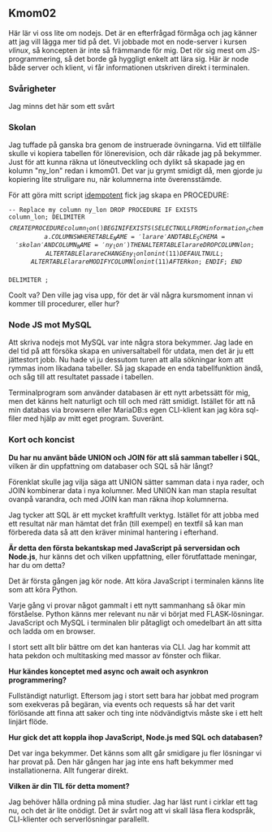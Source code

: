 ## Kmom02

Här lär vi oss lite om nodejs. Det är en efter&shy;frågad förmåga och
jag känner att jag vill lägga mer tid på det. Vi jobbade mot en
node-server i kursen _vlinux_, så koncepten är inte så främmande för
mig. Det rör sig mest om JS-programmering, så det borde gå hyggligt
enkelt att lära sig. Här är node både server och klient, vi får
infor&shy;mationen utskriven direkt i terminalen.


### Svårigheter

Jag minns det här som ett svårt

### Skolan

Jag tuffade på ganska bra genom de instruerade övningarna. Vid ett tillfälle
skulle vi kopiera tabellen för lönerevision, och där råkade jag på bekymmer.
Just för att kunna räkna ut löneutveckling och dylikt så skapade jag en
kolumn "ny_lon" redan i kmom01. Det var ju grymt smidigt då, men gjorde ju
kopiering lite struligare nu, när kolumnerna inte överensstämde.

För att göra mitt script [idempotent][1] fick jag skapa en PROCEDURE:

<code>-- Replace my column ny_lon
DROP PROCEDURE IF EXISTS column_lon;
DELIMITER $$
CREATE PROCEDURE column_lon()
BEGIN
    IF EXISTS(
        SELECT NULL
        FROM information_schema.COLUMNS
        WHERE TABLE_NAME = 'larare'
        AND TABLE_SCHEMA = 'skolan'
        AND COLUMN_NAME = 'ny_lon'
    )
    THEN
        ALTER TABLE larare DROP COLUMN lon;
        ALTER TABLE larare CHANGE ny_lon lon int(11) DEFAULT NULL;
        ALTER TABLE larare MODIFY COLUMN lon int(11) AFTER kon;
    END IF;
END
$$
DELIMITER ;
</code>

Coolt va? Den ville jag visa upp, för det är väl några kursmoment innan vi
kommer till procedurer, eller hur?

### Node JS mot MySQL

Att skriva nodejs mot MySQL var inte några stora bekymmer. Jag lade en del tid
på att försöka skapa en universaltabell för utdata, men det är ju ett
jättestort jobb. Nu hade vi ju dessutom turen att alla sökningar kom att rymmas
inom likadana tabeller. Så jag skapade en enda tabellfunktion ändå, och såg
till att resultatet passade i tabellen.

Terminalprogram som använder databasen är ett nytt arbetssätt för mig, men det
känns helt naturligt och till och med rätt smidigt. Istället för att nå min
databas via browsern eller MariaDB:s egen CLI-klient kan jag köra sql-filer
med hjälp av mitt eget program. Suveränt.

### Kort och koncist

__Du har nu använt både UNION och JOIN för att slå samman tabeller i SQL__,
 vilken är din uppfattning om databaser och SQL så här långt?

Förenklat skulle jag vilja säga att UNION sätter samman data i nya rader, och
JOIN kombinerar data i nya kolumner. Med UNION kan man stapla resultat ovanpå
varandra, och med JOIN kan man räkna ihop kolumnerna.

Jag tycker att SQL är ett mycket kraftfullt verktyg. Istället för att jobba med
ett resultat när man hämtat det från (till exempel) en textfil så kan man
förbereda data så att den kräver minimal hantering i efterhand.

__Är detta den första bekantskap med JavaScript på serversidan och Node.js__,
hur känns det och vilken uppfattning, eller förutfattade meningar, har du om
detta?

Det är första gången jag kör node. Att köra JavaScript i terminalen känns lite
som att köra Python.

Varje gång vi provar något gammalt i ett nytt sammanhang så ökar min förståelse.
Python känns mer relevant nu när vi börjat med FLASK-lösningar. JavaScript och
MySQL i terminalen blir påtagligt och omedelbart än att sitta och ladda om
en browser.

I stort sett allt blir bättre om det kan hanteras via CLI. Jag har kommit att
hata pekdon och multitasking med massor av fönster och flikar.

__Hur kändes konceptet med async och await och asynkron programmering?__

Fullständigt naturligt. Eftersom jag i stort sett bara har jobbat med program
som exekveras på begäran, via events och requests så har det varit förlösande
att finna att saker och ting inte nödvändigtvis måste ske i ett helt linjärt
flöde.

__Hur gick det att koppla ihop JavaScript, Node.js med SQL och databasen?__

Det var inga bekymmer. Det känns som allt går smidigare ju fler lösningar vi har
provat på. Den här gången har jag inte ens haft bekymmer med installationerna.
Allt fungerar direkt.

__Vilken är din TIL för detta moment?__

Jag behöver hålla ordning på mina studier. Jag har läst runt i cirklar ett tag
nu, och det är lite onödigt. Det är svårt nog att vi skall läsa flera kodspråk,
CLI-klienter och serverlösningar parallellt.

[1]: https://sv.wikipedia.org/wiki/Idempotent
